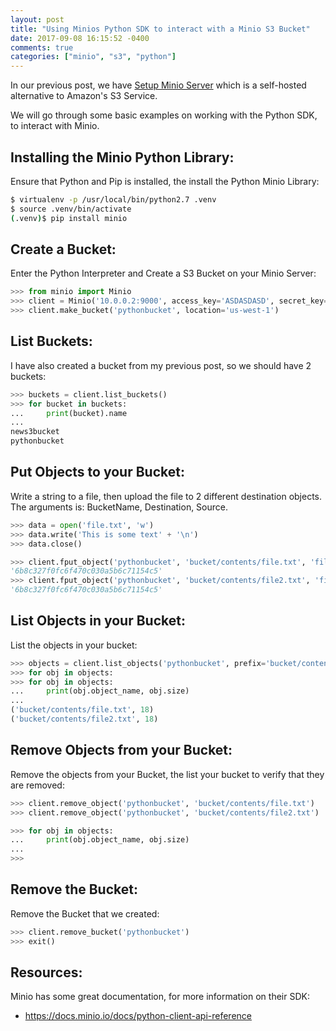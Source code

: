 ```yaml
---
layout: post
title: "Using Minios Python SDK to interact with a Minio S3 Bucket"
date: 2017-09-08 16:15:52 -0400
comments: true
categories: ["minio", "s3", "python"]
---
```


In our previous post, we have [Setup Minio Server](http://blog.ruanbekker.com/blog/2017/09/08/run-your-self-hosted-s3-service-with-minio-on-docker-swarm/) which is a self-hosted alternative to Amazon's S3 Service.

We will go through some basic examples on working with the Python SDK, to interact with Minio.

## Installing the Minio Python Library:

Ensure that Python and Pip is installed, the install the Python Minio Library:

```bash
$ virtualenv -p /usr/local/bin/python2.7 .venv
$ source .venv/bin/activate
(.venv)$ pip install minio
```

## Create a Bucket:

Enter the Python Interpreter and Create a S3 Bucket on your Minio Server:

```python
>>> from minio import Minio
>>> client = Minio('10.0.0.2:9000', access_key='ASDASDASD', secret_key='ASDASDASD', secure=False)
>>> client.make_bucket('pythonbucket', location='us-west-1')
```

## List Buckets:

I have also created a bucket from my previous post, so we should have 2 buckets:

```python
>>> buckets = client.list_buckets()
>>> for bucket in buckets:
...     print(bucket).name
...
news3bucket
pythonbucket
```

## Put Objects to your Bucket:

Write a string to a file, then upload the file to 2 different destination objects. The arguments is: BucketName, Destination, Source.

```python
>>> data = open('file.txt', 'w')
>>> data.write('This is some text' + '\n')
>>> data.close()

>>> client.fput_object('pythonbucket', 'bucket/contents/file.txt', 'file.txt')
'6b8c327f0fc6f470c030a5b6c71154c5'
>>> client.fput_object('pythonbucket', 'bucket/contents/file2.txt', 'file.txt')
'6b8c327f0fc6f470c030a5b6c71154c5'
```

## List Objects in your Bucket:

List the objects in your bucket:

```python
>>> objects = client.list_objects('pythonbucket', prefix='bucket/contents/', recursive=True)
>>> for obj in objects:
>>> for obj in objects:
...     print(obj.object_name, obj.size)
...
('bucket/contents/file.txt', 18)
('bucket/contents/file2.txt', 18)
```

## Remove Objects from your Bucket:

Remove the objects from your Bucket, the list your bucket to verify that they are removed:

```python
>>> client.remove_object('pythonbucket', 'bucket/contents/file.txt')
>>> client.remove_object('pythonbucket', 'bucket/contents/file2.txt')

>>> for obj in objects:
...     print(obj.object_name, obj.size)
...
>>>
```

## Remove the Bucket:

Remove the Bucket that we created:

```python
>>> client.remove_bucket('pythonbucket')
>>> exit()
```

## Resources:

Minio has some great documentation, for more information on their SDK:

- https://docs.minio.io/docs/python-client-api-reference
